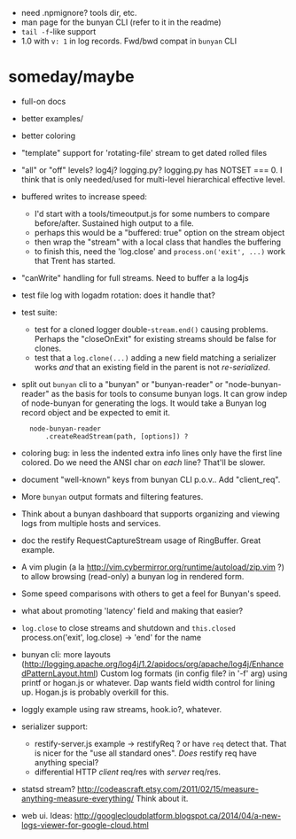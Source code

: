 - need .npmignore? tools dir, etc.
- man page for the bunyan CLI (refer to it in the readme)
- `tail -f`-like support
- 1.0 with `v: 1` in log records. Fwd/bwd compat in `bunyan` CLI


# someday/maybe

- full-on docs
- better examples/
- better coloring
- "template" support for 'rotating-file' stream to get dated rolled files
- "all" or "off" levels? log4j? logging.py?
  logging.py has NOTSET === 0. I think that is only needed/used for
  multi-level hierarchical effective level.
- buffered writes to increase speed:
    - I'd start with a tools/timeoutput.js for some numbers to compare
      before/after. Sustained high output to a file.
    - perhaps this would be a "buffered: true" option on the stream object
    - then wrap the "stream" with a local class that handles the buffering
    - to finish this, need the 'log.close' and `process.on('exit', ...)`
      work that Trent has started.
- "canWrite" handling for full streams. Need to buffer a la log4js
- test file log with logadm rotation: does it handle that?
- test suite:
    - test for a cloned logger double-`stream.end()` causing problems.
      Perhaps the "closeOnExit" for existing streams should be false for
      clones.
    - test that a `log.clone(...)` adding a new field matching a serializer
      works *and* that an existing field in the parent is not *re-serialized*.
- split out `bunyan` cli to a "bunyan" or "bunyan-reader" or "node-bunyan-reader"
  as the basis for tools to consume bunyan logs. It can grow indep of node-bunyan
  for generating the logs.
  It would take a Bunyan log record object and be expected to emit it.

        node-bunyan-reader
            .createReadStream(path, [options]) ?

- coloring bug: in less the indented extra info lines only have the first
  line colored. Do we need the ANSI char on *each* line? That'll be
  slower.
- document "well-known" keys from bunyan CLI p.o.v.. Add "client_req".
- More `bunyan` output formats and filtering features.
- Think about a bunyan dashboard that supports organizing and viewing logs
  from multiple hosts and services.
- doc the restify RequestCaptureStream usage of RingBuffer. Great example.
- A vim plugin (a la http://vim.cybermirror.org/runtime/autoload/zip.vim ?) to
  allow browsing (read-only) a bunyan log in rendered form.
- Some speed comparisons with others to get a feel for Bunyan's speed.
- what about promoting 'latency' field and making that easier?
- `log.close` to close streams and shutdown and `this.closed`
  process.on('exit', log.close)
  -> 'end' for the name
- bunyan cli: more layouts (http://logging.apache.org/log4j/1.2/apidocs/org/apache/log4j/EnhancedPatternLayout.html)
  Custom log formats (in config file? in '-f' arg) using printf or hogan.js
  or whatever. Dap wants field width control for lining up. Hogan.js is
  probably overkill for this.
- loggly example using raw streams, hook.io?, whatever.
- serializer support:
    - restify-server.js example -> restifyReq ? or have `req` detect that.
      That is nicer for the "use all standard ones". *Does* restify req
      have anything special?
    - differential HTTP *client* req/res with *server* req/res.
- statsd stream? http://codeascraft.etsy.com/2011/02/15/measure-anything-measure-everything/
  Think about it.
- web ui. Ideas: http://googlecloudplatform.blogspot.ca/2014/04/a-new-logs-viewer-for-google-cloud.html
